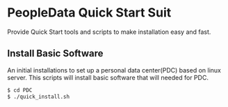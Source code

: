 # PeopleData Quick Start Suit

Provide Quick Start tools and scripts to make installation easy and fast.

## Install Basic Software
An initial installations to set up a personal data center(PDC) based on linux server. This scripts will install basic software that will needed for PDC.

```bash
$ cd PDC
$ ./quick_install.sh
```


